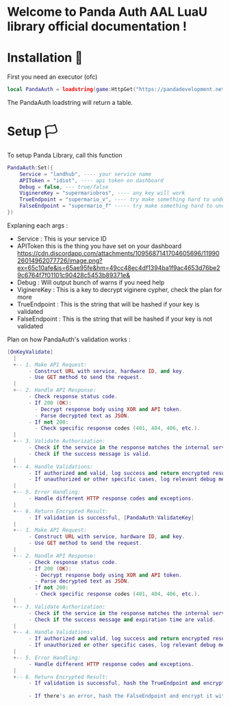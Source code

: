 # Welcome to Panda Auth AAL LuaU library official documentation !

# Installation 🔌
First you need an executor (ofc)
```lua
local PandaAuth = loadstring(game:HttpGet("https://pandadevelopment.net/servicelib?service=servicename&core=roblox&param=testing"))() : table
```

The PandaAuth loadstring will return a table.

# Setup 🏳️
To setup Panda Library, call this function
```lua
PandaAuth:Set({
    Service = "landhub", ---- your service name
    APIToken = "idiot", ---- api token on dashboard 
    Debug = false, --- true/false
    ViginereKey = "supermariobros", ---- any key will work
    TrueEndpoint = "supermario_v", ---- try make something hard to understand 
    FalseEndpoint = "supermario_f" ----- try make something hard to understand 
})
```

Explaning each args :
- Service : This is your service ID
- APIToken this is the thing you have set on your dashboard https://cdn.discordapp.com/attachments/1095687141704605696/1199026014962077726/image.png?ex=65c10afe&is=65ae95fe&hm=49cc48ec4df1394ba1f9ac4653d76be29c6764f7f01101c90428c5453b89371e&
- Debug : Will output bunch of warns if you need help
- ViginereKey : This is a key to decrypt viginere cypher, check the plan for more
- TrueEndpoint : This is the string that will be hashed if your key is validated
- FalseEndpoint : This is the string that will be hashed if your key is not validated

Plan on how PandaAuth's validation works :
```lua
[OnKeyValidate]
  |
  +-- 1. Make API Request:
       - Construct URL with service, hardware ID, and key.
       - Use GET method to send the request.
  |
  +-- 2. Handle API Response:
       - Check response status code.
       - If 200 (OK):
         - Decrypt response body using XOR and API token.
         - Parse decrypted text as JSON.
       - If not 200:
         - Check specific response codes (401, 404, 406, etc.).
  |
  +-- 3. Validate Authorization:
       - Check if the service in the response matches the internal service.
       - Check if the success message is valid.
  |
  +-- 4. Handle Validations:
       - If authorized and valid, log success and return encrypted result.
       - If unauthorized or other specific cases, log relevant debug messages and return encrypted result of the False endpoint.
  |
  +-- 5. Error Handling:
       - Handle different HTTP response codes and exceptions.
  |
  +-- 6. Return Encrypted Result:
       - If validation is successful, [PandaAuth:ValidateKey]
  |
  +-- 1. Make API Request:
       - Construct URL with service, hardware ID, and key.
       - Use GET method to send the request.
  |
  +-- 2. Handle API Response:
       - Check response status code.
       - If 200 (OK):
         - Decrypt response body using XOR and API token.
         - Parse decrypted text as JSON.
       - If not 200:
         - Check specific response codes (401, 404, 406, etc.).
  |
  +-- 3. Validate Authorization:
       - Check if the service in the response matches the internal service.
       - Check if the success message and expiration time are valid.
  |
  +-- 4. Handle Validations:
       - If authorized and valid, log success and return encrypted result.
       - If unauthorized or other specific cases, log relevant debug messages.
  |
  +-- 5. Error Handling:
       - Handle different HTTP response codes and exceptions.
  |
  +-- 6. Return Encrypted Result:
       - If validation is successful, hash the TrueEndpoint and encrypt it with Viginere Cypher.
       
       - If there's an error, hash the FalseEndpoint and encrypt it with Viginere Cypher.
```


